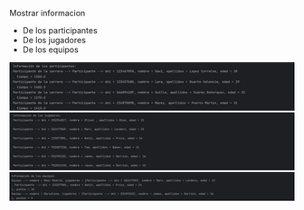 Mostrar informacion

- De los participantes
- De los jugadores
- De los equipos

![P4.jpg](P4.jpg)
![P4b.jpg](P4b.jpg)
![P6.jpg](P6.jpg)